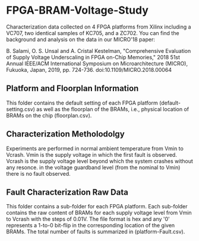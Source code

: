 # FPGA-BRAM-Voltage-Study

Characterization data collected on 4 FPGA platforms from Xilinx including a VC707, two identical samples of KC705, and a ZC702. You can find the background and analysis on the data in our MICRO'18 paper:

B. Salami, O. S. Unsal and A. Cristal Kestelman, "Comprehensive Evaluation of Supply Voltage Underscaling in FPGA on-Chip Memories," 2018 51st Annual IEEE/ACM International Symposium on Microarchitecture (MICRO), Fukuoka, Japan, 2019, pp. 724-736.
doi:10.1109/MICRO.2018.00064 


## Platform and Floorplan Information
This folder contains the default setting of each FPGA platform (default-setting.csv) as well as the floorplan of the BRAMs, i.e., physical location of BRAMs on the chip (floorplan.csv).

## Characterization Metholodolgy
Experiments are performed in normal ambient temperature from Vmin to Vcrash. Vmin is the supply voltage in which the first fault is observed. Vcrash is the supply voltage level beyond which the system crashes without any resonce. in the voltage guardband level (from the nominal to Vmin) there is no fault observed. 

## Fault Characterization Raw Data
This folder contains a sub-folder for each FPGA platform. Each sub-folder contains the raw content of BRAMs for each supply voltage level from Vmin to Vcrash with the steps of 0.01V. The file format is hex and any '0' represents a 1-to-0 bit-flip in the corresponding location of the given BRAMs. The total number of faults is summarized in (platform-Fault.csv).  


